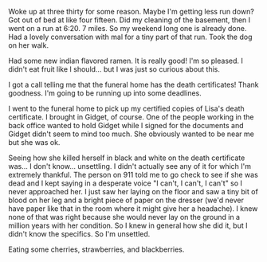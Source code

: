 Woke up at three thirty for some reason. Maybe I'm getting less run down? Got out of bed at like four fifteen. Did my cleaning of the basement, then I went on a run at 6:20. 7 miles. So my weekend long one is already done. Had a lovely conversation with mal for a tiny part of that run. Took the dog on her walk. 

Had some new indian flavored ramen. It is really good! I'm so pleased. I didn't eat fruit like I should... but I was just so curious about this. 

I got a call telling me that the funeral home has the death certificates! Thank goodness. I'm going to be running up into some deadlines. 

I went to the funeral home to pick up my certified copies of Lisa's death certificate. I brought in Gidget, of course. One of the people working in the back office wanted to hold Gidget while I signed for the documents and Gidget didn't seem to mind too much. She obviously wanted to be near me but she was ok. 

Seeing how she killed herself in black and white on the death certificate was... I don't know... unsettling. I didn't actually see any of it for which I'm extremely thankful. The person on 911 told me to go check to see if she was dead and I kept saying in a desperate voice "I can't, I can't, I can't" so I never approached her. I just saw her laying on the floor and saw a tiny bit of blood on her leg and a bright piece of paper on the dresser (we'd never have paper like that in the room where it might give her a headache). I knew none of that was right because she would never lay on the ground in a million years with her condition. So I knew in general how she did it, but I didn't know the specifics. So I'm unsettled. 

Eating some cherries, strawberries, and blackberries. 